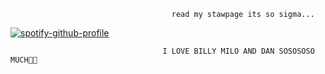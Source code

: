 

                                        read my stawpage its so sigma...



























[![spotify-github-profile](https://spotify-github-profile.kittinanx.com/api/view?uid=31ttasktkcqm77utnjzmghbubs7q&cover_image=true&theme=default&show_offline=false&background_color=121212&interchange=false)](https://github.com/kittinan/spotify-github-profile) 




                                      I LOVE BILLY MILO AND DAN SOSOSOSO MUCH💞🌺






